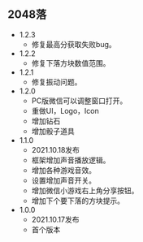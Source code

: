 ## 2048落

- 1.2.3
  - 修复最高分获取失败bug。
- 1.2.2
  - 修复下落方块数值范围。
- 1.2.1
  - 修复振动问题。
- 1.2.0
  - PC版微信可以调整窗口打开。
  - 重做UI，Logo，Icon
  - 增加钻石
  - 增加骰子道具
- 1.1.0 
  - 2021.10.18发布
  - 框架增加声音播放逻辑。
  - 增加各种游戏音效。
  - 设置增加声音开关。
  - 增加微信小游戏右上角分享按钮。
  - 增加下个要下落的方块提示。
- 1.0.0
  - 2021.10.17发布
  - 首个版本
